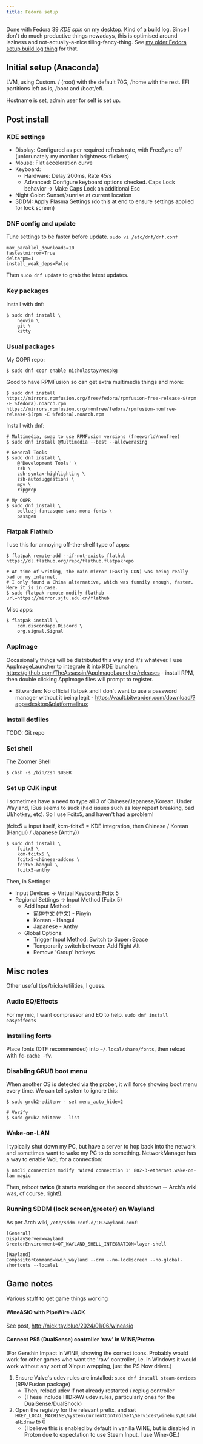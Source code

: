 ```yaml
---
title: Fedora setup
---
```


Done with Fedora 39 *KDE spin* on my desktop. Kind of a build log. Since I don't do much productive things nowadays, this is optimised around laziness and not-actually-a-nice tiling-fancy-thing. See [my older Fedora setup build log thing](/fedora-setup-i3/) for that.

## Initial setup (Anaconda)

LVM, using Custom. / (root) with the default 70G, /home with the rest. EFI partitions left as is, /boot and /boot/efi.

Hostname is set, admin user for self is set up.

## Post install

### KDE settings

- Display: Configured as per required refresh rate, with FreeSync off (unforunately my monitor brightness-flickers)
- Mouse: Flat acceleration curve
- Keyboard:
  - Hardware: Delay 200ms, Rate 45/s
  - Advanced: Configure keyboard options checked. Caps Lock behavior -> Make Caps Lock an additional Esc
- Night Color: Sunset/sunrise at current location
- SDDM: Apply Plasma Settings (do this at end to ensure settings applied for lock screen)

### DNF config and update

Tune settings to be faster before update. `sudo vi /etc/dnf/dnf.conf`

```
max_parallel_downloads=10
fastestmirror=True
deltarpm=1
install_weak_deps=False
```

Then `sudo dnf update` to grab the latest updates.

### Key packages

Install with dnf:

```
$ sudo dnf install \
    neovim \
    git \
    kitty
```

### Usual packages

My COPR repo:

```
$ sudo dnf copr enable nicholastay/nexpkg
```

Good to have RPMFusion so can get extra multimedia things and more:

```
$ sudo dnf install https://mirrors.rpmfusion.org/free/fedora/rpmfusion-free-release-$(rpm -E %fedora).noarch.rpm https://mirrors.rpmfusion.org/nonfree/fedora/rpmfusion-nonfree-release-$(rpm -E %fedora).noarch.rpm
```

Install with dnf:

```
# Multimedia, swap to use RPMFusion versions (freeworld/nonfree)
$ sudo dnf install @Multimedia --best --allowerasing

# General Tools
$ sudo dnf install \
    @'Development Tools' \
    zsh \
    zsh-syntax-highlighting \
    zsh-autosuggestions \
    mpv \
    ripgrep

# My COPR
$ sudo dnf install \
    belluzj-fantasque-sans-mono-fonts \
    passgen
```

### Flatpak Flathub

I use this for annoying off-the-shelf type of apps:

```
$ flatpak remote-add --if-not-exists flathub https://dl.flathub.org/repo/flathub.flatpakrepo

# At time of writing, the main mirror (Fastly CDN) was being really bad on my internet.
# I only found a China alternative, which was funnily enough, faster. Here it is in case.
$ sudo flatpak remote-modify flathub --url=https://mirror.sjtu.edu.cn/flathub
```

Misc apps:

```
$ flatpak install \
    com.discordapp.Discord \
    org.signal.Signal
```

### AppImage

Occasionally things will be distributed this way and it's whatever. I use AppImageLauncher to integrate it into KDE launcher: https://github.com/TheAssassin/AppImageLauncher/releases - install RPM, then double clicking AppImage files will prompt to register.

- Bitwarden: No official flatpak and I don't want to use a password manager without it being legit - https://vault.bitwarden.com/download/?app=desktop&platform=linux

### Install dotfiles

TODO: Git repo

### Set shell

The Zoomer Shell

```
$ chsh -s /bin/zsh $USER
```

### Set up CJK input

I sometimes have a need to type all 3 of Chinese/Japanese/Korean. Under Wayland, IBus seems to suck (had issues such as key repeat breaking, bad UI/hotkey, etc). So I use Fcitx5, and haven't had a problem!

(fcitx5 = input itself, kcm-fcitx5 = KDE integration, then Chinese / Korean (Hangul) / Japanese (Anthy))

```
$ sudo dnf install \
    fcitx5 \
    kcm-fcitx5 \
    fcitx5-chinese-addons \
    fcitx5-hangul \
    fcitx5-anthy
```

Then, in Settings:

- Input Devices -> Virtual Keyboard: Fcitx 5
- Regional Settings -> Input Method (Fcitx 5)
    - Add Input Method:
        - 简体中文 (中文) - Pinyin
        - Korean - Hangul
        - Japanese - Anthy
    - Global Options:
        - Trigger Input Method: Switch to Super+Space
        - Temporarily switch between: Add Right Alt
        - Remove 'Group' hotkeys

## Misc notes

Other useful tips/tricks/utilities, I guess.

### Audio EQ/Effects

For my mic, I want compressor and EQ to help. `sudo dnf install easyeffects`

### Installing fonts

Place fonts (OTF recommended) into `~/.local/share/fonts`, then reload with `fc-cache -fv`.

### Disabling GRUB boot menu

When another OS is detected via the prober, it will force showing boot menu every time. We can tell system to ignore this:

```
$ sudo grub2-editenv - set menu_auto_hide=2

# Verify
$ sudo grub2-editenv - list
```

### Wake-on-LAN

I typically shut down my PC, but have a server to hop back into the network and sometimes want to wake my PC to do something. NetworkManager has a way to enable WoL for a connection:

```
$ nmcli connection modify 'Wired connection 1' 802-3-ethernet.wake-on-lan magic
```

Then, reboot **twice** (it starts working on the second shutdown -- Arch's wiki was, of course, right!).

### Running SDDM (lock screen/greeter) on Wayland

As per Arch wiki, `/etc/sddm.conf.d/10-wayland.conf`:

```
[General]
DisplayServer=wayland
GreeterEnvironment=QT_WAYLAND_SHELL_INTEGRATION=layer-shell

[Wayland]
CompositorCommand=kwin_wayland --drm --no-lockscreen --no-global-shortcuts --locale1
```

## Game notes

Various stuff to get game things working

#### WineASIO with PipeWire JACK

See post, http://nick.tay.blue/2024/01/06/wineasio

#### Connect PS5 (DualSense) controller 'raw' in WINE/Proton

(For Genshin Impact in WINE, showing the correct icons. Probably would work for other games who want the 'raw' controller, i.e. in Windows it would work without any sort of XInput wrapping, just the PS Now driver.)

1. Ensure Valve's udev rules are installed: `sudo dnf install steam-devices` (RPMFusion package)
    - Then, reload udev if not already restarted / replug controller
    - (These include HIDRAW udev rules, particularly ones for the DualSense/DualShock)
1. Open the registry for the relevant prefix, and set `HKEY_LOCAL_MACHINE\System\CurrentControlSet\Services\winebus\DisableHidraw` to 0
    - (I believe this is enabled by default in vanilla WINE, but is disabled in Proton due to expectation to use Steam Input. I use Wine-GE.)

